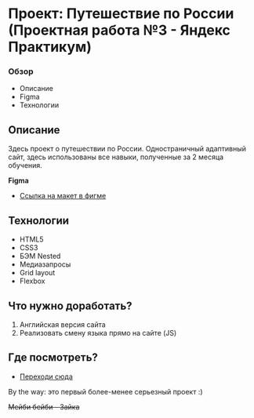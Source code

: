 # Проект: Путешествие по России (Проектная работа №3 - Яндекс Практикум)

### Обзор
* Описание
* Figma
* Технологии

## Описание

Здесь проект о путешествии по России.
Одностраничный адаптивный сайт, здесь использованы все навыки,
полученные за 2 месяца обучения.


**Figma**

* [Ссылка на макет в фигме](https://www.figma.com/file/5S2WSbEFL6awjVWJ0NWL8Q/Sprint-3_-Russia-_-desktop-mobile?node-id=28503:0)

## Технологии
* HTML5 
* CSS3
* БЭМ Nested
* Медиазапросы
* Grid layout
* Flexbox

## Что нужно доработать?
1. Английская версия сайта
2. Реализовать смену языка прямо на сайте (JS)

## Где посмотреть?
*  [Переходи сюда](https://notnotik.github.io/russian-travel/) 

By the way: это первый более-менее серьезный проект :)

~~Мейби бейби - Зайка~~




